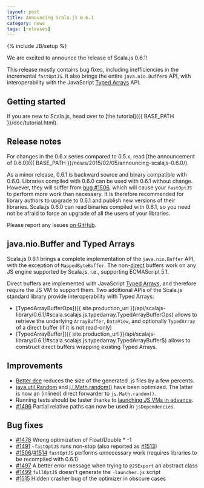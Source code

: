 ```yaml
---
layout: post
title: Announcing Scala.js 0.6.1
category: news
tags: [releases]
---
```

{% include JB/setup %}

We are excited to announce the release of Scala.js 0.6.1!

This release mostly contains bug fixes, including inefficiencies in the incremental `fastOptJS`.
It also brings the entire `java.nio.Buffer`s API, with interoperability with the JavaScript [Typed Arrays](https://developer.mozilla.org/en-US/docs/Web/JavaScript/Reference/Global_Objects/TypedArray) API.

## Getting started

If you are new to Scala.js, head over to
[the tutorial]({{ BASE_PATH }}/doc/tutorial.html).

## Release notes

For changes in the 0.6.x series compared to 0.5.x, read [the announcement of 0.6.0]({{ BASE_PATH }}/news/2015/02/05/announcing-scalajs-0.6.0/).

As a minor release, 0.6.1 is backward source and binary compatible with 0.6.0.
Libraries compiled with 0.6.0 can be used with 0.6.1 without change.
However, they will suffer from [bug #1506](https://github.com/scala-js/scala-js/issues/1506), which will cause your `fastOptJS` to perform more work than necessary.
It is therefore recommended for library authors to upgrade to 0.6.1 and publish new versions of their libraries.
Scala.js 0.6.0 can read binaries compiled with 0.6.1, so you need not be afraid to force an upgrade of all the users of your libraries.

Please report any issues [on GitHub](https://github.com/scala-js/scala-js/issues).

## java.nio.Buffer and Typed Arrays

Scala.js 0.6.1 brings a complete implementation of the `java.nio.Buffer` API, with the exception of `MappedByteBuffer`.
The non-[direct](http://docs.oracle.com/javase/7/docs/api/java/nio/ByteBuffer.html#direct) buffers work on any JS engine supported by Scala.js, i.e., supporting ECMAScript 5.1.

Direct buffers are implemented with JavaScript [Typed Arrays](https://developer.mozilla.org/en-US/docs/Web/JavaScript/Reference/Global_Objects/TypedArray), and therefore require the JS VM to support them.
Two additional APIs of the Scala.js standard library provide interoperability with Typed Arrays:

* [TypedArrayBufferOps]({{ site.production_url }}/api/scalajs-library/0.6.1/#scala.scalajs.js.typedarray.TypedArrayBufferOps) allows to retrieve the underlying `ArrayBuffer`, `DataView`, and optionally `TypedArray` of a direct buffer (if it is not read-only)
* [TypedArrayBuffer]({{ site.production_url }}/api/scalajs-library/0.6.1/#scala.scalajs.js.typedarray.TypedArrayBuffer$) allows to construct direct buffers wrapping existing Typed Arrays.

## Improvements

* [Better dce](https://github.com/scala-js/scala-js/pull/1488) reduces the size of the generated .js files by a few percents.
* [java.util.Random](https://github.com/scala-js/scala-js/pull/1508) and [j.l.Math.random()](https://github.com/scala-js/scala-js/pull/1511) have been optimized. The latter is now an (inlined) direct forwarder to `js.Math.random()`.
* Running tests should be faster thanks to [launching JS VMs in advance](https://github.com/scala-js/scala-js/issues/1299).
* [#1496](https://github.com/scala-js/scala-js/issues/1496) Partial relative paths can now be used in `jsDependencies`.

## Bug fixes

* [#1478](https://github.com/scala-js/scala-js/issues/1478) Wrong optimization of Float/Double * -1
* [#1491](https://github.com/scala-js/scala-js/issues/1491) `~fastOptJS` runs non-stop (also reported as [#1513](https://github.com/scala-js/scala-js/issues/1513))
* [#1506](https://github.com/scala-js/scala-js/issues/1506)/[#1514](https://github.com/scala-js/scala-js/issues/1514) `fastOptJS` performs unnecessary work (requires libraries to be recompiled with 0.6.1)
* [#1497](https://github.com/scala-js/scala-js/issues/1497) A better error message when trying to `@JSExport` an abstract class
* [#1499](https://github.com/scala-js/scala-js/issues/1499) `fullOptJS` doesn't generate the `-launcher.js` script
* [#1515](https://github.com/scala-js/scala-js/issues/1515) Hidden crasher bug of the optimizer in obscure cases
